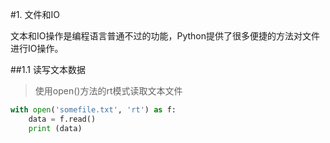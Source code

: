 #1. 文件和IO

文本和IO操作是编程语言普通不过的功能，Python提供了很多便捷的方法对文件进行IO操作。

##1.1 读写文本数据

> 使用open()方法的rt模式读取文本文件

```python
with open('somefile.txt', 'rt') as f:
    data = f.read()
    print (data)
```
